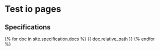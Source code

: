 # Test io pages

## Specifications

{% for doc in site.specification.docs %}
    {{ doc.relative_path }}
{% endfor %}
